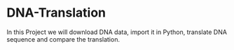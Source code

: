 # DNA-Translation
In this Project we will download DNA data, import it in Python, translate DNA sequence and compare the translation.
